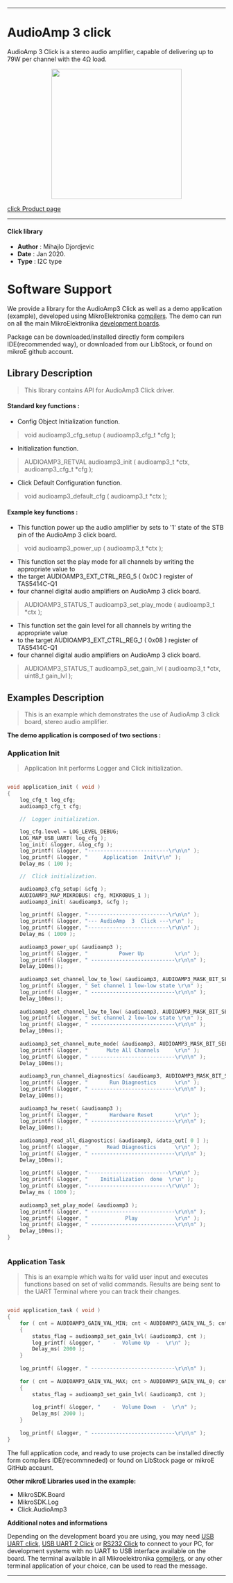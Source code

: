 

---
# AudioAmp 3 click

AudioAmp 3 Click is a stereo audio amplifier, capable of delivering up to 79W per channel with the 4Ω load.

<p align="center">
  <img src="http://download.mikroe.com/images/click_for_ide/audioamp3_click.png" height=300px>
</p>

[click Product page](<https://www.mikroe.com/audioamp-3-click>)

---


#### Click library 

- **Author**        : Mihajlo Djordjevic
- **Date**          : Jan 2020.
- **Type**          : I2C type


# Software Support

We provide a library for the AudioAmp3 Click 
as well as a demo application (example), developed using MikroElektronika 
[compilers](http://shop.mikroe.com/compilers). 
The demo can run on all the main MikroElektronika [development boards](http://shop.mikroe.com/development-boards).

Package can be downloaded/installed directly form compilers IDE(recommended way), or downloaded from our LibStock, or found on mikroE github account. 

## Library Description

> This library contains API for AudioAmp3 Click driver.

#### Standard key functions :

- Config Object Initialization function.
> void audioamp3_cfg_setup ( audioamp3_cfg_t *cfg ); 
 
- Initialization function.
> AUDIOAMP3_RETVAL audioamp3_init ( audioamp3_t *ctx, audioamp3_cfg_t *cfg );

- Click Default Configuration function.
> void audioamp3_default_cfg ( audioamp3_t *ctx );

#### Example key functions :

- This function power up the audio amplifier by sets to '1' state of the STB pin of the AudioAmp 3 click board.
> void audioamp3_power_up ( audioamp3_t *ctx );
 
- This function set the play mode for all channels by writing the appropriate value to 
- the target AUDIOAMP3_EXT_CTRL_REG_5 ( 0x0C ) register of TAS5414C-Q1 
- four channel digital audio amplifiers on AudioAmp 3 click board.
> AUDIOAMP3_STATUS_T audioamp3_set_play_mode ( audioamp3_t *ctx );

- This function set the gain level for all channels by writing the appropriate value 
- to the target AUDIOAMP3_EXT_CTRL_REG_1 ( 0x08 ) register of TAS5414C-Q1 
- four channel digital audio amplifiers on AudioAmp 3 click board.
> AUDIOAMP3_STATUS_T audioamp3_set_gain_lvl ( audioamp3_t *ctx, uint8_t gain_lvl );

## Examples Description

> 
> This is an example which demonstrates the use of AudioAmp 3 click board, stereo audio amplifier.
> 

**The demo application is composed of two sections :**

### Application Init 

>
> Application Init performs Logger and Click initialization.
> 

```c

void application_init ( void )
{
    log_cfg_t log_cfg;
    audioamp3_cfg_t cfg;

    //  Logger initialization.

    log_cfg.level = LOG_LEVEL_DEBUG;
    LOG_MAP_USB_UART( log_cfg );
    log_init( &logger, &log_cfg );
    log_printf( &logger, "--------------------------\r\n\n" );
    log_printf( &logger, "     Application  Init\r\n" );
    Delay_ms ( 100 );

    //  Click initialization.

    audioamp3_cfg_setup( &cfg );
    AUDIOAMP3_MAP_MIKROBUS( cfg, MIKROBUS_1 );
    audioamp3_init( &audioamp3, &cfg );
    
    log_printf( &logger, "--------------------------\r\n\n" );
    log_printf( &logger, "--- AudioAmp  3  Click ---\r\n" );
    log_printf( &logger, "--------------------------\r\n\n" );
    Delay_ms ( 1000 );
    
    audioamp3_power_up( &audioamp3 );
    log_printf( &logger, "          Power Up          \r\n" );
    log_printf( &logger, " ---------------------------\r\n\n" );
    Delay_100ms();
    
    audioamp3_set_channel_low_to_low( &audioamp3, AUDIOAMP3_MASK_BIT_SEL_CH_1 );
    log_printf( &logger, " Set channel 1 low-low state \r\n" );
    log_printf( &logger, " ---------------------------\r\n\n" );
    Delay_100ms();
    
    audioamp3_set_channel_low_to_low( &audioamp3, AUDIOAMP3_MASK_BIT_SEL_CH_2 );
    log_printf( &logger, " Set channel 2 low-low state \r\n" );
    log_printf( &logger, " ---------------------------\r\n\n" );
    Delay_100ms();
    
    audioamp3_set_channel_mute_mode( &audioamp3, AUDIOAMP3_MASK_BIT_SEL_ALL_CH );
    log_printf( &logger, "      Mute All Channels     \r\n" );
    log_printf( &logger, " ---------------------------\r\n\n" );
    Delay_100ms();
    
    audioamp3_run_channel_diagnostics( &audioamp3, AUDIOAMP3_MASK_BIT_SEL_ALL_CH );
    log_printf( &logger, "       Run Diagnostics      \r\n" );
    log_printf( &logger, " ---------------------------\r\n\n" );
    Delay_100ms();
    
    audioamp3_hw_reset( &audioamp3 );
    log_printf( &logger, "       Hardware Reset       \r\n" );
    log_printf( &logger, " ---------------------------\r\n\n" );
    Delay_100ms();
    
    audioamp3_read_all_diagnostics( &audioamp3, &data_out[ 0 ] );
    log_printf( &logger, "      Read Diagnostics      \r\n" );
    log_printf( &logger, " ---------------------------\r\n\n" );
    Delay_100ms();
    
    log_printf( &logger, "--------------------------\r\n\n" );
    log_printf( &logger, "    Initialization  done  \r\n" );
    log_printf( &logger, "--------------------------\r\n\n" );
    Delay_ms ( 1000 );
    
    audioamp3_set_play_mode( &audioamp3 );
    log_printf( &logger, " ---------------------------\r\n\n" );
    log_printf( &logger, "            Play            \r\n" );
    log_printf( &logger, " ---------------------------\r\n\n" );
    Delay_100ms();
}
  
```

### Application Task

>
> This is an example which waits for valid user input and executes functions based on set of valid commands.
> Results are being sent to the UART Terminal where you can track their changes.
> 

```c

void application_task ( void )
{
    for ( cnt = AUDIOAMP3_GAIN_VAL_MIN; cnt < AUDIOAMP3_GAIN_VAL_5; cnt++ )
    {
        status_flag = audioamp3_set_gain_lvl( &audioamp3, cnt );
        log_printf( &logger, "    -  Volume Up  -  \r\n" );
        Delay_ms( 2000 );
    }
	
    log_printf( &logger, " ---------------------------\r\n\n" );
    
    for ( cnt = AUDIOAMP3_GAIN_VAL_MAX; cnt > AUDIOAMP3_GAIN_VAL_0; cnt-- )
    {
        status_flag = audioamp3_set_gain_lvl( &audioamp3, cnt );
    
        log_printf( &logger, "    -  Volume Down  -  \r\n" );
        Delay_ms( 2000 );
    }
	
    log_printf( &logger, " ---------------------------\r\n\n" );
}  

``` 

The full application code, and ready to use projects can be  installed directly form compilers IDE(recommneded) or found on LibStock page or mikroE GitHub accaunt.

**Other mikroE Libraries used in the example:** 

- MikroSDK.Board
- MikroSDK.Log
- Click.AudioAmp3

**Additional notes and informations**

Depending on the development board you are using, you may need 
[USB UART click](http://shop.mikroe.com/usb-uart-click), 
[USB UART 2 Click](http://shop.mikroe.com/usb-uart-2-click) or 
[RS232 Click](http://shop.mikroe.com/rs232-click) to connect to your PC, for 
development systems with no UART to USB interface available on the board. The 
terminal available in all Mikroelektronika 
[compilers](http://shop.mikroe.com/compilers), or any other terminal application 
of your choice, can be used to read the message.



---
